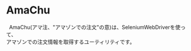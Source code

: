# AmaChu
&nbsp;&nbsp;AmaChu(アマ注、"アマゾンでの注文"の意)は、SeleniumWebDriverを使って、<br />
アマゾンでの注文情報を取得するユーティリティです。
